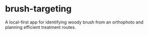 # brush-targeting
A local-first app for identifying woody brush from an orthophoto and planning efficient treatment routes.
